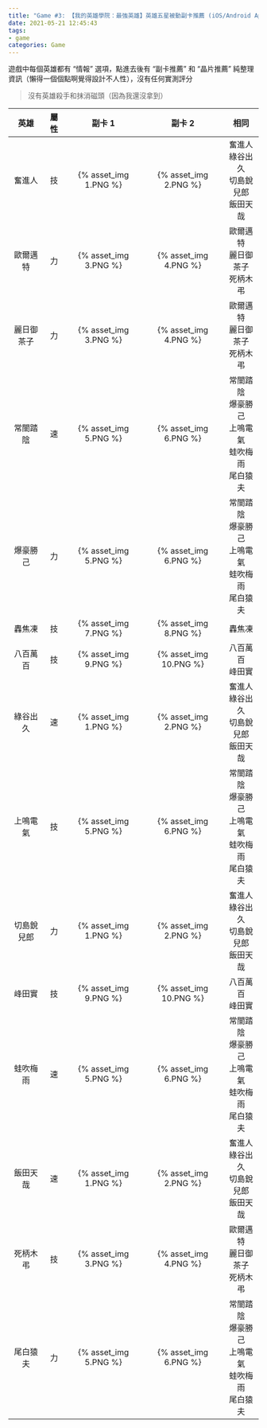 ```yaml
---
title: "Game #3: 【我的英雄學院：最強英雄】英雄五星被動副卡推薦 (iOS/Android App)"
date: 2021-05-21 12:45:43
tags:
- game
categories: Game
---
```


遊戲中每個英雄都有 “情報” 選項，點進去後有 “副卡推薦” 和 “晶片推薦”
純整理資訊（懶得一個個點啊覺得設計不人性），沒有任何實測評分

> 沒有英雄殺手和抹消磁頭（因為我還沒拿到）

<!--more-->

|英雄|屬性|副卡 1|副卡 2|相同|
|:-:|:-:|:-:|:-:|:-:|
|奮進人|技|{% asset_img 1.PNG %}|{% asset_img 2.PNG %}|奮進人<br>綠谷出久<br>切島銳兒郎<br>飯田天哉
|歐爾邁特|力|{% asset_img 3.PNG %}|{% asset_img 4.PNG %}|歐爾邁特<br>麗日御茶子<br>死柄木弔
|麗日御茶子|力|{% asset_img 3.PNG %}|{% asset_img 4.PNG %}|歐爾邁特<br>麗日御茶子<br>死柄木弔
|常闇踏陰|速|{% asset_img 5.PNG %}|{% asset_img 6.PNG %}|常闇踏陰<br>爆豪勝己<br>上鳴電氣<br>蛙吹梅雨<br>尾白猿夫
|爆豪勝己|力|{% asset_img 5.PNG %}|{% asset_img 6.PNG %}|常闇踏陰<br>爆豪勝己<br>上鳴電氣<br>蛙吹梅雨<br>尾白猿夫
|轟焦凍|技|{% asset_img 7.PNG %}|{% asset_img 8.PNG %}|轟焦凍
|八百萬百|技|{% asset_img 9.PNG %}|{% asset_img 10.PNG %}|八百萬百<br>峰田實
|綠谷出久|速|{% asset_img 1.PNG %}|{% asset_img 2.PNG %}|奮進人<br>綠谷出久<br>切島銳兒郎<br>飯田天哉
|上鳴電氣|技|{% asset_img 5.PNG %}|{% asset_img 6.PNG %}|常闇踏陰<br>爆豪勝己<br>上鳴電氣<br>蛙吹梅雨<br>尾白猿夫
|切島銳兒郎|力|{% asset_img 1.PNG %}|{% asset_img 2.PNG %}|奮進人<br>綠谷出久<br>切島銳兒郎<br>飯田天哉
|峰田實|技|{% asset_img 9.PNG %}|{% asset_img 10.PNG %}|八百萬百<br>峰田實
|蛙吹梅雨|速|{% asset_img 5.PNG %}|{% asset_img 6.PNG %}|常闇踏陰<br>爆豪勝己<br>上鳴電氣<br>蛙吹梅雨<br>尾白猿夫
|飯田天哉|速|{% asset_img 1.PNG %}|{% asset_img 2.PNG %}|奮進人<br>綠谷出久<br>切島銳兒郎<br>飯田天哉
|死柄木弔|技|{% asset_img 3.PNG %}|{% asset_img 4.PNG %}|歐爾邁特<br>麗日御茶子<br>死柄木弔
|尾白猿夫|力|{% asset_img 5.PNG %}|{% asset_img 6.PNG %}|常闇踏陰<br>爆豪勝己<br>上鳴電氣<br>蛙吹梅雨<br>尾白猿夫